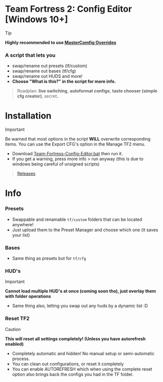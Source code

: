 # Team Fortress 2: Config Editor [Windows 10+]
> [!TIP]  
> **Highly recommended to use [MasterComfig Overrides](https://docs.comfig.app/page/customization/custom_configs/)**
### A script that lets you 
- swap/rename out presets (tf/custom)
- swap/rename out bases (tf/cfg)
- swap/rename out HUDS and more!
- **Choose "What is this?" in the script for more info.**  
> Roadplan: **live switching**, **autoformat configs**, **taste chooser (simple cfg creator)**, secret..

# Installation
> [!IMPORTANT]
> Be warned that most options in the script **WILL** overwrite corresponding items. You can use the Export CFG's option in the Manage TF2 menu.
- Download [Team-Fortress-Config-Editor.bat](https://github.com/UltraToon/Team-Fortress-Config-Editor/releases/download/release/Team-Fortress-Config-Editor.bat) then run it.
- If you get a warning, press more info > run anyway (this is due to windows being careful of unsigned scripts)
>[Releases](https://github.com/UltraToon/Team-Fortress-Config-Editor/releases/tag/release) 

# Info

### Presets
- Swappable and renamable `tf/custom` folders that can be located anywhere!
- Just upload them to the Preset Manager and choose which one (it saves your list)

### Bases
- Same thing as presets but for `tf/cfg`

### HUD's
> [!IMPORTANT]
> **Cannot load multiple HUD's at once (coming soon tho), just overlay them with folder operations**
- Same thing also, letting you swap out any huds by a dynamic list :D

### Reset TF2
> [!CAUTION]
> **This will reset all settings completely! (Unless you have autorefresh enabled)**
- Completely automatic and hidden! No manual setup or semi-automatic process.
- You can clean out configurations, or reset it completely
- You can enable AUTOREFRESH which when using the complete reset option also brings back the configs you had in the TF folder.
